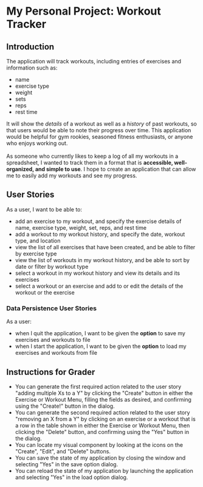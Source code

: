 # My Personal Project: Workout Tracker

## Introduction

The application will track workouts, including entries of exercises and information such as:
- name
- exercise type
- weight
- sets
- reps
- rest time

It will show the *details* of a workout as well as a *history* of past workouts, 
so that users would be able to note their progress over time. 
This application would be helpful for gym rookies, seasoned fitness enthusiasts, or anyone who enjoys working out.
<br> <br>
As someone who currently likes to keep a log of all my workouts in a spreadsheet, 
I wanted to track them in a format that is **accessible, well-organized, and simple to use**.
I hope to create an application that can allow me to easily add my workouts and see my progress. 

## User Stories
As a user, I want to be able to:
- add an exercise to my workout, and specify the exercise details of name, exercise type, weight, set, reps, and rest time
- add a workout to my workout history, and specify the date, workout type, and location
- view the list of all exercises that have been created, and be able to filter by exercise type
- view the list of workouts in my workout history, and be able to sort by date or filter by workout type
- select a workout in my workout history and view its details and its exercises
- select a workout or an exercise and add to or edit the details of the workout or the exercise

### Data Persistence User Stories
As a user:
- when I quit the application, I want to be given the **option** to save my exercises and workouts to file 
- when I start the application, I want to be given the **option** to load my exercises and workouts from file

## Instructions for Grader
- You can generate the first required action related to the user story "adding multiple Xs to a Y" by
clicking the "Create" button in either the Exercise or Workout Menu, filling the fields as desired,
and confirming using the "Create!" button in the dialog.
- You can generate the second required action related to the user story "removing an X from a Y" by
clicking on an exercise or a workout that is a row in the table shown in either the Exercise or Workout Menu, 
then clicking the "Delete" button, and confirming using the "Yes" button in the dialog.
- You can locate my visual component by looking at the icons on the "Create", "Edit", and "Delete" buttons.
- You can save the state of my application by closing the window and selecting "Yes" in the save option dialog.
- You can reload the state of my application by launching the application and selecting "Yes" in the load option dialog.
